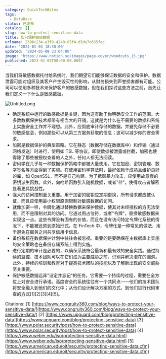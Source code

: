 ```yaml
---
category: QuickTechBites
tags:
  - DataBase
status: 已发布
catalog: []
slug: how-to-protect-sensitive-data
title: 如何保护敏感数据
urlname: 2396c234-e3f9-4248-85f4-d5de7c665fac
date: '2024-01-03 18:30:00'
updated: '2024-05-08 23:04:00'
image: 'https://www.notion.so/images/page-cover/woodcuts_15.jpg'
published: 2023-01-03T08:00:00.000Z
---
```


当我们将敏感数据托付给系统时，我们期望它们能够保证数据的安全和保护。数据泄露可能对组织及其客户产生毁灭性的影响，从财务损失到声誉损害都有可能。公司可以使用多种技术来保护客户的敏感数据，但在我们探讨这些方法之前，首先让我们定义一下什么是敏感数据。


![Untitled.png](https://prod-files-secure.s3.us-west-2.amazonaws.com/5d24fe63-e567-4804-86f9-9fdc62e13082/aa7e6578-50d6-4f37-a4e4-28071bd0fba3/Untitled.png?X-Amz-Algorithm=AWS4-HMAC-SHA256&X-Amz-Content-Sha256=UNSIGNED-PAYLOAD&X-Amz-Credential=ASIAZI2LB466Y7NI7YU5%2F20250131%2Fus-west-2%2Fs3%2Faws4_request&X-Amz-Date=20250131T213253Z&X-Amz-Expires=3600&X-Amz-Security-Token=IQoJb3JpZ2luX2VjEL3%2F%2F%2F%2F%2F%2F%2F%2F%2F%2FwEaCXVzLXdlc3QtMiJGMEQCIHyYQp3GPghzMvJECdkZMgYbDkUUld%2FXSg5pruRbUxFaAiAru94jLziaAm4glYyGebGH4NBdev9r8whT8rLHxesvFyqIBAjG%2F%2F%2F%2F%2F%2F%2F%2F%2F%2F8BEAAaDDYzNzQyMzE4MzgwNSIMWP76Fqt%2FpEXqw1QeKtwD9TH2giQPXLz0ph7gVKcR5HYEbY6l4N%2B7MDEnOc6iprTzZckid9%2B6SAU6n8I%2FfXhqTU9XG7YPhu6fc6oIU6FJeIU%2F9RiiG%2FjJD8l1Js6ySrU5273Kyk2TYeRbvGQm6yPC%2FszMG1azhoCrtPWoiVd6dzaaJ8Y%2B3I%2FjCwMyGrvWtbmKLTjR0uEDQiDU0WwExDCcIf53RlHeVuUPt7EjcxnY9nE8OVLxxLppVXeJB0kFZuEXKSYeXvART0PqMicXUHNedE2A4n52Lr%2FEpUR8u8rLSUlbN6S0uu2nLyZZY7g11fVCJ04pjE6n91ca1BQLrLLocI9nZiMQH0EZIQPM4RNsckD%2FO6ejESwE1TVQoxtjWPT9kOiVfBNQTVh1O99FahrZcyBjUN9u1Cb0voJ5eX0d25ocAnP5NQofi4BHF91NWXFNE4zR5%2B3xeZZvk2elhHS7Zb1x%2B%2FHXaAnZPC8gMPWh9hW1h0ZZenjvqRUSFTqPRZr4a2vhJU5Lh165MciSFT0TBymvTITIGxnjnTEN2urb3pdSp%2BkznQ7XZHLt85p%2F1Y2soyPH0I3qtnHrAUHY1n7G6jDo60GBjwwD2dGSkgt6t7l74g1wUdNREpl9zsOn98YYK1iJF5pttm3vRI4wrfj0vAY6pgHHqF%2FlA4JF45aBVtGKMXic30J5%2FdTe535z8K8%2F1Bk%2B8dc%2BILiCH73JSGkjvbaljfNLhQBpzxruzEZpARs%2B4LCABE2k6lTZcGbneOUHgrkvj347yf%2F%2FDVZWGRkb28oMtLoU1PQ2qrg500IgpsGMzLjNct1SOOEWpaFMOsiqxhNWScoYo152hLDwpz3pDMYAj2ed87PjWj5Q%2BWcfVErHmmzkwjJDmW3Y&X-Amz-Signature=3bd0abcc2372ae5a40d7e314a4a9c0936c13bb25aa8282c194f5f70fa73b24a6&X-Amz-SignedHeaders=host&x-id=GetObject)

- 确定系统中运行的敏感数据是关键，因为这有助于你明确安全工作的范围。大多数数据保护技术都带有相当大的开销，这就是为什么在不需要的数据和系统上实施安全工作并不理想。此外，应彻底审计存储的数据，并避免存储不必要的敏感信息，例如那些可以从第三方服务获取的信息；这可以减少你的安全需求。
- 加密是数据保护的典型策略。它在静态（数据存储在数据库中）和传输（通过网络发送）时进行，使用如 TSL 等协议。即使数据被泄露或拦截，加密也使得除了那些被授权查看的人之外，任何人都无法阅读。
- 密码学在几乎每一种数据保护策略中都被大量使用。它在加密、密钥管理、数字签名等方面得到了实施。在使用密码学算法时，最好依赖于成熟且维护良好的库，如 OpenSSL，而不是自己构建。为了抵御暴力攻击，应使用故意慢的密钥派生函数。此外，向哈希函数引入随机数据，或者"盐"，使得攻击者解密显著更具挑战性。
- 强大的访问控制至关重要。用于加密的密钥应定期更换，所有请求都应被认证，而且应使用最小权限原则限制对敏感数据的访问。
- 就像加密一样，令牌化通过替换数据来保护数据，使其对未经授权的方无法使用，而不是限制对其的访问。它通过用占位符，或者"令牌"，替换敏感数据来实现这一点。这些令牌没有固有的价值，而且在没有访问特定令牌化系统的情况下，不能被还原到原始形式。在 FinTech 中，令牌化是一种常见的做法，用于避免在服务之间共享信用卡信息。
- 备份系统在数据保护计划中往往会被忽视。重要的是要确保在主数据库上实施的安全策略也在备份存储系统上得到实施。
- 进行定期的审计是必要的，以确保系统符合最新和最有效的安全实践。通过持续的监控，技术团队可以在它们成为主要威胁之前，识别并解决潜在的漏洞。此外，持续的培训和教育对于提高技术团队的技能以及了解新出现的安全威胁至关重要。
- 保护敏感数据远非"设定并忘记"的任务，它需要一个持续的过程，需要在全方位上对安全进行承诺。高度安全的系统往往有一个共同点——他们的技术团队将安全融入到他们的文化中；从他们设计解决方案的方式，到他们进行代码审查的方式[1][2][3][4][5]。

Citations:
[1] [https://www.congruity360.com/blog/ways-to-protect-your-sensitive-data/](https://www.congruity360.com/blog/ways-to-protect-your-sensitive-data/)
[2] [https://www.upguard.com/blog/protecting-sensitive-data](https://www.upguard.com/blog/protecting-sensitive-data)
[3] [https://www.polar.security/post/how-to-protect-sensitive-data](https://www.polar.security/post/how-to-protect-sensitive-data)
[4] [https://www.weber.edu/iso/protecting-sensitive-data.html](https://www.weber.edu/iso/protecting-sensitive-data.html)
[5] [https://www.american.edu/oit/security/protecting-sensitive-data.cfm](https://www.american.edu/oit/security/protecting-sensitive-data.cfm)

